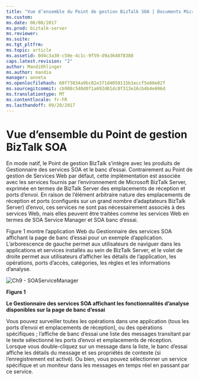 ```yaml
---
title: "Vue d’ensemble du Point de gestion BizTalk SOA | Documents Microsoft"
ms.custom: 
ms.date: 06/08/2017
ms.prod: biztalk-server
ms.reviewer: 
ms.suite: 
ms.tgt_pltfrm: 
ms.topic: article
ms.assetid: 0d4c3a30-c50e-4c1c-9f59-d9a364078388
caps.latest.revision: "2"
author: MandiOhlinger
ms.author: mandia
manager: anneta
ms.openlocfilehash: 60f73834a9bc02e371d4050115b1eccf5e88e02f
ms.sourcegitcommit: cb908c540d8f1a692d01dc8f313e16cb4b4e696d
ms.translationtype: MT
ms.contentlocale: fr-FR
ms.lasthandoff: 09/20/2017
---
```

# <a name="overview-of-the-soa-biztalk-management-point"></a>Vue d’ensemble du Point de gestion BizTalk SOA
En mode natif, le Point de gestion BizTalk s’intègre avec les produits de Gestionnaire des services SOA et le banc d’essai. Contrairement au Point de gestion de Services Web par défaut, cette implémentation est associée avec les services fournis par l’environnement de Microsoft BizTalk Server, exprimée en termes de BizTalk Server des emplacements de réception et ports d’envoi. En raison de l’élément arbitraire nature des emplacements de réception et ports (configurés sur un grand nombre d’adaptateurs BizTalk Server) d’envoi, ces services ne sont pas nécessairement associés à des services Web, mais elles peuvent être traitées comme les services Web en termes de SOA Service Manager et SOA banc d’essai.  
  
 Figure 1 montre l’application Web du Gestionnaire des services SOA affichant la page de banc d’essai pour un exemple d’application. L’arborescence de gauche permet aux utilisateurs de naviguer dans les applications et services installés au sein de BizTalk Server, et le volet de droite permet aux utilisateurs d’afficher les détails de l’application, les opérations, ports d’accès, catégories, les règles et les informations d’analyse.  
  
 ![Ch9 &#45; SOAServiceManager](../esb-toolkit/media/ch9-soaservicemanager.jpg "Ch9-SOAServiceManager")  
  
 **Figure 1**  
  
 **Le Gestionnaire des services SOA affichant les fonctionnalités d’analyse disponibles sur la page de banc d’essai**  
  
 Vous pouvez surveiller toutes les opérations dans une application (tous les ports d’envoi et emplacements de réception), ou des opérations spécifiques ; l’affiche de banc d’essai une liste des messages transitant par le texte sélectionné les ports d’envoi et emplacements de réception. Lorsque vous double-cliquez sur un message dans la liste, le banc d’essai affiche les détails du message et ses propriétés de contexte (si l’enregistrement est activé). Ou bien, vous pouvez sélectionner un service spécifique et un moniteur dans les messages en temps réel en passant par ce service.